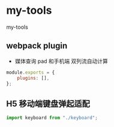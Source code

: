 # my-tools

my-tools

<!-- 添加自己用的工具 -->

## webpack plugin

-   媒体查询 pad 和手机端 双列流自动计算

```js
module.exports = {
	plugins: [],
};
```

## H5 移动端键盘弹起适配

<!-- 指向 React文件夹下的keyboard.js -->

```js
import keyboard from "./keyboard";
```
